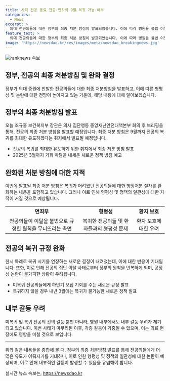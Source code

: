 ```yaml
---
title: 사직 전공 동료 전공·연차와 9월 복귀 가능 여부
categories:
  - News
excerpt: >
  의대 전공의들에 대한 정부의 최종 처분 방침이 발표되었습니다. 이에 따라 병원을 불법 이탈한 전공의들에 대한 행정 처분을 하지 않으며, 1년 이내 동일 전공·연차로의 복귀 규정도 완화됩니다. 그러나 결정에는 형평성과 원칙적 문제에 대한 비판도 예상되고 있습니다. 특히, 미복귀에 따른 복귀 기회 박탈 등의 문제로 논란이 예상되고 있으며, 정부의 이번 결정이 의료개혁과 전공의들 간의 갈등을 불러일으킬 가능성도 고려되고 있습니다.
feature_text: >
  의대 전공의들에 대한 정부의 최종 처분 방침이 발표되었습니다. 이에 따라 병원을 불법 이탈한 전공의들에 대한 행정 처분을 하지 않으며, 1년 이내 동일 전공·연차로의 복귀 규정도 완화됩니다. 그러나 결정에는 형평성과 원칙적 문제에 대한 비판도 예상되고 있습니다. 특히, 미복귀에 따른 복귀 기회 박탈 등의 문제로 논란이 예상되고 있으며, 정부의 이번 결정이 의료개혁과 전공의들 간의 갈등을 불러일으킬 가능성도 고려되고 있습니다.
image: 'https://newsdao.kr/res/images/meta/newsdao_breakingnews.jpg'
---
```


<p><img src="https://newsdao.kr/res/images/meta/newsdao_breakingnews.jpg" alt="ranknews 속보" /></p>

<h2 data-ke-size="size26">정부, 전공의 최종 처분방침 및 완화 결정</h2>

<p data-ke-size="size16">정부가 의대 증원에 반발한 전공의들에 대한 최종 처분방침을 발표하고, 이에 따른 형평성 및 논란에 대한 전망이 높아지고 있는 가운데, 해당 내용에 대해 알아보겠습니다.</p>

<h2 data-ke-size="size24">정부의 최종 처분방침 발표</h2>

<p data-ke-size="size16">오늘 조규홍 보건복지부 장관은 의사 집단행동 중앙재난안전대책본부 회의 후 브리핑을 통해, 전공의 최종 처분 방침을 발표할 예정입니다. 최종 처분 방침은 9월까지 전공의 복귀를 최대한 유도하겠다는 취지에서 발표될 예정입니다.</p>

<ul>
<li>전공의 복귀를 최대한 유도하기 위한 취지에서 최종 처분 방침 발표</li>
<li>2025년 3월까지 기회 박탈을 내세운 새로운 정책 방침 예고</li>
</ul>

<h2 data-ke-size="size24">완화된 처분 방침에 대한 지적</h2>

<p data-ke-size="size16">이번에 발표될 최종 처분 방침은 복귀가 어려웠던 전공의들에 대한 행정처분 절차를 완화하는 내용을 포함하고 있습니다. 그러나 이로 인해 형평성 및 정책의 일관성에 대한 지적이 커질 것으로 예상됩니다.</p>

<table>
  <tr>
    <td style="text-align: center; height: 17px;"><b>면죄부</b></td>
    <td style="text-align: center; height: 17px;"><b>형평성</b></td>
    <td style="text-align: center; height: 17px;"><b>환자 보호</b></td>
  </tr>
  <tr>
    <td style="text-align: center; height: 17px;">전공의들이 이탈을 불법으로 규정한 원칙을 무너뜨리는 측면</td>
    <td style="text-align: center; height: 17px;">복귀한 전공의들 및 환자들과의 형평성 문제</td>
    <td style="text-align: center; height: 17px;">환자 보호에 대한 우려</td>
  </tr>
</table>

<h2 data-ke-size="size24">전공의 복귀 규정 완화</h2>

<p data-ke-size="size16">한시 특례로 복귀 시기를 연장하는 새로운 결정이 내려졌는데, 이에 대한 반응이 기대됩니다. 또한, 이로 인해 전공의 집단 이탈 사태로부터 정부의 원칙을 번복하게 되며, 공정성 논란이 불가피한 상황이 우려됩니다.</p>

<ul>
<li>미복귀 전공의들에게 하반기 모집 기회를 주는 새로운 규정 발표</li>
<li>복귀하지 않을 경우 내년 3월에는 복귀가 불가능한 새로운 정책 발표</li>
</ul>

<h2 data-ke-size="size24">내부 갈등 우려</h2>

<p data-ke-size="size16">미복귀 및 복귀 전공의 간의 갈등 뿐만 아니라, 병원 내부에서도 내부 갈등 우려가 제기되고 있습니다. 이번 사태가 마무리된 이후, 각종 갈등이 가중될 수 있으며, 이는 의료 현장에도 영향을 미칠 것으로 보입니다.</p>

<hr>

<p data-ke-size="size16">위와 같은 내용들을 종합해 볼 때, 정부의 최종 처분방침 발표를 통해 전공의들에게 더 많은 유도가 이뤄지기를 기대하나, 이로 인한 형평성 및 정책의 일관성에 대한 논란이 예상되며, 이로 인해 내부적인 갈등이 발생할 수 있음을 유념해야 합니다.</p>
실시간 뉴스 속보는, <a href="https://newsdao.kr" rel="dofollow">https://newsdao.kr</a>


